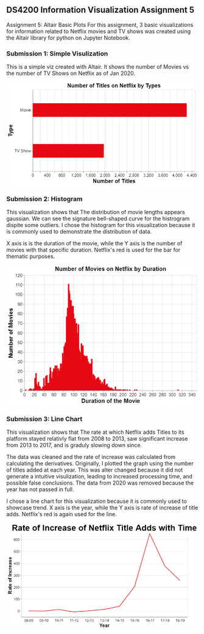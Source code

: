 ## DS4200 Information Visualization Assignment 5

Assignment 5: Altair Basic Plots
For this assignment, 3 basic visualizations for information related to Netflix movies and TV shows was created using the Altair library for python on Jupyter Notebook.

### Submission 1: Simple Visulization

This is a simple viz created with Altair. It shows the number of Movies vs the
number of TV Shows on Netflix as of Jan 2020.

![simpleViz](/images/simpleViz.png)


### Submission 2: Histogram

This visualization shows that The distribution of movie lengths appears gaussian. We can see the signature bell-shaped curve for the histrogram dispite some outliers. I chose the histogram for this visualization because it is commonly used to demonstrate the distribution of data.

X axis is is the duration of the movie, while the Y axis is the number of movies with that specific duration. Netflix's red is used for the bar for thematic purposes.

![viz1](/images/viz1.png)


### Submission 3: Line Chart

This visualization shows that The rate at which Netflix adds Titles to its platform stayed relativly flat from 2008 to 2013, saw significant increase from 2013 to 2017, and is graduly slowing down since.

The data was cleaned and the rate of increase was calculated from calculating the derivatives. Originally, I plotted the graph using the number of titles added at each year. This was alter changed because it did not generate a intuitive visulization, leading to increased processing time, and possible false conclusions. The data from 2020 was removed because the year has not passed in full. 

I chose a line chart for this visualization because it is commonly used to showcase trend. X axis is the year, while the Y axis is rate of increase of title adds. Netflix's red is again used for the line.

![viz2](/images/viz2.png)
